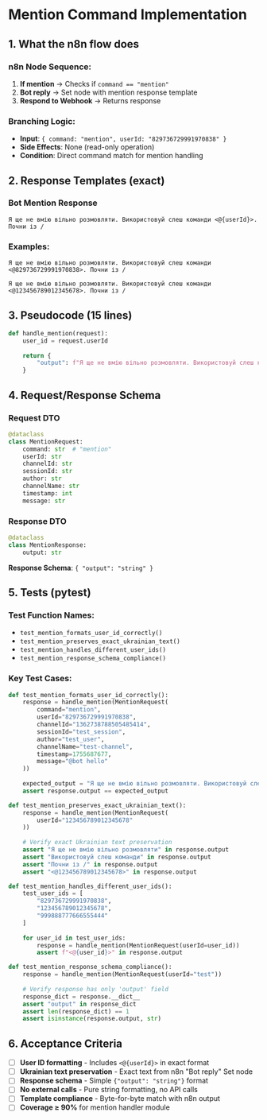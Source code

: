 # Mention Command Implementation

## 1. What the n8n flow does

### n8n Node Sequence:
1. **If mention** → Checks if `command == "mention"`
2. **Bot reply** → Set node with mention response template
3. **Respond to Webhook** → Returns response

### Branching Logic:
- **Input**: `{ command: "mention", userId: "829736729991970838" }`
- **Side Effects**: None (read-only operation)
- **Condition**: Direct command match for mention handling

## 2. Response Templates (exact)

### Bot Mention Response
```
Я ще не вмію вільно розмовляти. Використовуй слеш команди <@{userId}>. Почни із /
```

### Examples:
```
Я ще не вмію вільно розмовляти. Використовуй слеш команди <@829736729991970838>. Почни із /
```

```
Я ще не вмію вільно розмовляти. Використовуй слеш команди <@123456789012345678>. Почни із /
```

## 3. Pseudocode (15 lines)

```python
def handle_mention(request):
    user_id = request.userId
    
    return {
        "output": f"Я ще не вмію вільно розмовляти. Використовуй слеш команди <@{user_id}>. Почни із /"
    }
```

## 4. Request/Response Schema

### Request DTO
```python
@dataclass
class MentionRequest:
    command: str  # "mention"
    userId: str
    channelId: str
    sessionId: str
    author: str
    channelName: str
    timestamp: int
    message: str
```

### Response DTO
```python
@dataclass
class MentionResponse:
    output: str
```

**Response Schema**: `{ "output": "string" }`

## 5. Tests (pytest)

### Test Function Names:
- `test_mention_formats_user_id_correctly()`
- `test_mention_preserves_exact_ukrainian_text()`
- `test_mention_handles_different_user_ids()`
- `test_mention_response_schema_compliance()`

### Key Test Cases:
```python
def test_mention_formats_user_id_correctly():
    response = handle_mention(MentionRequest(
        command="mention",
        userId="829736729991970838",
        channelId="1362738788505485414",
        sessionId="test_session",
        author="test_user",
        channelName="test-channel",
        timestamp=1755687677,
        message="@bot hello"
    ))
    
    expected_output = "Я ще не вмію вільно розмовляти. Використовуй слеш команди <@829736729991970838>. Почни із /"
    assert response.output == expected_output

def test_mention_preserves_exact_ukrainian_text():
    response = handle_mention(MentionRequest(
        userId="123456789012345678"
    ))
    
    # Verify exact Ukrainian text preservation
    assert "Я ще не вмію вільно розмовляти" in response.output
    assert "Використовуй слеш команди" in response.output
    assert "Почни із /" in response.output
    assert "<@123456789012345678>" in response.output

def test_mention_handles_different_user_ids():
    test_user_ids = [
        "829736729991970838",
        "123456789012345678", 
        "999888777666555444"
    ]
    
    for user_id in test_user_ids:
        response = handle_mention(MentionRequest(userId=user_id))
        assert f"<@{user_id}>" in response.output

def test_mention_response_schema_compliance():
    response = handle_mention(MentionRequest(userId="test"))
    
    # Verify response has only 'output' field
    response_dict = response.__dict__
    assert "output" in response_dict
    assert len(response_dict) == 1
    assert isinstance(response.output, str)
```

## 6. Acceptance Criteria

- [ ] **User ID formatting** - Includes `<@{userId}>` in exact format
- [ ] **Ukrainian text preservation** - Exact text from n8n "Bot reply" Set node
- [ ] **Response schema** - Simple `{"output": "string"}` format
- [ ] **No external calls** - Pure string formatting, no API calls
- [ ] **Template compliance** - Byte-for-byte match with n8n output
- [ ] **Coverage ≥ 90%** for mention handler module